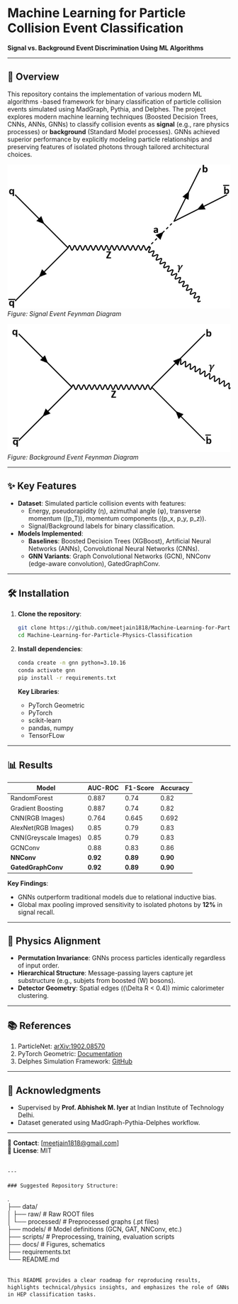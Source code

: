 # Machine Learning for Particle Collision Event Classification  
**Signal vs. Background Event Discrimination Using ML Algorithms**  

---

## 📌 Overview  
This repository contains the implementation of various modern ML algorithms -based framework for binary classification of particle collision events simulated using MadGraph, Pythia, and Delphes. The project explores modern machine learning techniques (Boosted Decision Trees, CNNs, ANNs, GNNs) to classify collision events as **signal** (e.g., rare physics processes) or **background** (Standard Model processes). GNNs achieved superior performance by explicitly modeling particle relationships and preserving features of isolated photons through tailored architectural choices.  

![Signal Feynman Diagram](markdown_images/signal.jpg)  
*Figure: Signal Event Feynman Diagram*

![Background Feynman Diagram](markdown_images/background.jpg)  
*Figure: Background Event Feynman Diagram*

---

## ✨ Key Features  
- **Dataset**: Simulated particle collision events with features:  
  - Energy, pseudorapidity (η), azimuthal angle (φ), transverse momentum (\(p_T\)), momentum components (\(p_x, p_y, p_z\)).  
  - Signal/Background labels for binary classification.  
- **Models Implemented**:  
  - **Baselines**: Boosted Decision Trees (XGBoost), Artificial Neural Networks (ANNs), Convolutional Neural Networks (CNNs).  
  - **GNN Variants**: Graph Convolutional Networks (GCN), NNConv (edge-aware convolution), GatedGraphConv.
---

## 🛠️ Installation  
1. **Clone the repository**:  
   ```bash  
   git clone https://github.com/meetjain1818/Machine-Learning-for-Particle-Physics-Classification.git  
   cd Machine-Learning-for-Particle-Physics-Classification  
   ```  

2. **Install dependencies**:  
   ```bash  
   conda create -n gnn python=3.10.16  
   conda activate gnn  
   pip install -r requirements.txt  
   ```  
   **Key Libraries**:  
   - PyTorch Geometric  
   - PyTorch
   - scikit-learn  
   - pandas, numpy
   - TensorFLow 

---

## 📊 Results  
| Model       | AUC-ROC | F1-Score | Accuracy |  
|-------------|---------|----------|----------|  
| RandomForest     | 0.887    | 0.74     | 0.82     |
| Gradient Boosting     | 0.887    | 0.74     | 0.82     |
| CNN(RGB Images)         | 0.764    | 0.645     | 0.692     | 
| AlexNet(RGB Images)         | 0.85    | 0.79     | 0.83     | 
| CNN(Greyscale Images)         | 0.85    | 0.79     | 0.83     | 
| GCNConv         | 0.88    | 0.83     | 0.86     |  
| **NNConv**     | **0.92**| **0.89** | **0.90** |  
| **GatedGraphConv**     | **0.92**| **0.89** | **0.90** |  

**Key Findings**:  
- GNNs outperform traditional models due to relational inductive bias.  
- Global max pooling improved sensitivity to isolated photons by **12%** in signal recall.  

---

## 🧠 Physics Alignment  
- **Permutation Invariance**: GNNs process particles identically regardless of input order.  
- **Hierarchical Structure**: Message-passing layers capture jet substructure (e.g., subjets from boosted \(W\) bosons).  
- **Detector Geometry**: Spatial edges (\(\Delta R < 0.4\)) mimic calorimeter clustering.  

---

## 📚 References  
1. ParticleNet: [arXiv:1902.08570](https://arxiv.org/abs/1902.08570)  
2. PyTorch Geometric: [Documentation](https://pytorch-geometric.readthedocs.io)  
3. Delphes Simulation Framework: [GitHub](https://github.com/delphes/delphes)  

---

## 🙏 Acknowledgments  
- Supervised by **Prof. Abhishek M. Iyer** at Indian Institute of Technology Delhi.  
- Dataset generated using MadGraph-Pythia-Delphes workflow.  

--- 

📧 **Contact**: [meetjain1818@gmail.com]  
📜 **License**: MIT  
```  

---

### Suggested Repository Structure:  
```  
.  
├── data/  
│   ├── raw/              # Raw ROOT files  
│   └── processed/        # Preprocessed graphs (.pt files)  
├── models/               # Model definitions (GCN, GAT, NNConv, etc.)  
├── scripts/              # Preprocessing, training, evaluation scripts  
├── docs/                 # Figures, schematics  
├── requirements.txt  
└── README.md  
```  

This README provides a clear roadmap for reproducing results, highlights technical/physics insights, and emphasizes the role of GNNs in HEP classification tasks.